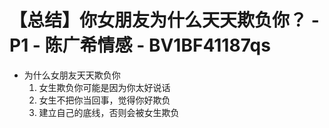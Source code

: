 # 【总结】你女朋友为什么天天欺负你？ - P1 - 陈广希情感 - BV1BF41187qs

-   为什么女朋友天天欺负你
    1.  女生欺负你可能是因为你太好说话
    2.  女生不把你当回事，觉得你好欺负
    3.  建立自己的底线，否则会被女生欺负